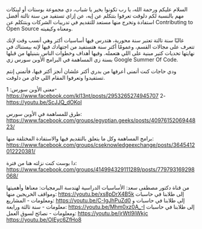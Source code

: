 السلام عليكم ورحمة الله، يا رب تكونوا بخير يا شباب، دي مجموعة بوستات أو لينكات مهم بالنسبة لكم دلوقت تعرفوا بتتكلم عن إيه، عن إزاي تستفيد من سنة تالتة أفضل استفادة وتخرج منها مستعد للتقديم في تدريبات الشركات وبتتكلم عن Contributing to Open Source ومعناه وكيفيته.

غالبًا سنة تالتة تعتبر سنة محورية، هتدرس فيها أساسيات أكتر وهي أنسب وقت لإنك تتعرف على مجالات القسم، وعمومًا أكتر سنة هتستفيد من اجتهادك فيها ﻹنه بيستناك في نهايتها تحديات كتير مبنية على اللي هتعمله. وفيها أهداف وخطوات الناس بتبنيلها من قبلها بسنة زي المساهمة في البرامج الأوبن سورس زي Google Summer Of Code.

ودي حاجات كنت أتمنى أعرفها من بدري أكتر علشان أنجز أكتر فيها، فأتمنى إنتم تستفيدوا وتعرفوا المقام اللي جاي من دلوقت.

معنى الأوبن سورس:
1- https://www.facebook.com/kl13nt/posts/2953265274945707
2- https://youtu.be/ScJJQ_dOKoI

طرق للمساهمة في الأوبن سورس:
https://www.facebook.com/groups/egyptian.geeks/posts/4097615206944823/

برامج المساهمة وكل ما يتعلق بالتقديم فيها والاستفادة المختلفة منها:
https://www.facebook.com/groups/cseknowledgeexchange/posts/3645412012220381/

دا بوست كنت نزلته هنا من فترة:
https://www.facebook.com/groups/414994329111289/posts/779793169298068/

من قناة دكتور مصطفى سعد:
الأساسيات الدراسية لهندسة البرمجيات: معناها وأهميتها ومواقف الخريجين منها:
https://youtu.be/xs8pDrX4B5k
إلى طلابنا في حاسبات ومعلومات - المشاريع:
https://youtu.be/C-IgJhPuZd0
إلى طلابنا في حاسبات و معلومات - سنة ثالثة ورابعة:
https://youtu.be/Mhm0xz0A_-I
إلى طلابنا في حاسبات ومعلومات - نصائح لسوق العمل:
https://youtu.be/jrWtI9iWkjc
https://youtu.be/OIEyc6ZfHo8
